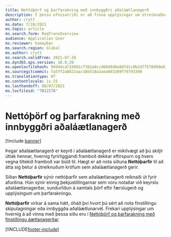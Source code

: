 ```yaml
---
title: Nettóþörf og þarfarakning með innbyggðri aðaláætlanagerð
description: Í þessu efnisatriði er að finna upplýsingar um útreiknaðar nettóþarfir og upplýsingar um þarfarakningu í aðaláætlanagerð.
author: crytt
ms.date: 7/28/2021
ms.topic: article
ms.search.form: ReqTransOverview
audience: Application User
ms.reviewer: kamaybac
ms.search.region: Global
ms.author: crytt
ms.search.validFrom: 2021-07-28
ms.dyn365.ops.version: 10.0.20
ms.openlocfilehash: 94944ca733601cf302a0ccd6849d6e8dfd1c0b2d7f570d9de81a3e46d95d1cfc
ms.sourcegitcommit: fa5ff2a0822aac16b518a2aea0d3389f79793390
ms.translationtype: HT
ms.contentlocale: is-IS
ms.lasthandoff: 08/07/2021
ms.locfileid: "7012178"
---
```

# <a name="net-requirements-and-pegging-information-with-built-in-master-planning"></a>Nettóþörf og þarfarakning með innbyggðri aðaláætlanagerð

[!include [banner](../includes/banner.md)]

Þegar aðaláætlanagerð er keyrð í aðaláætlanagerð er mikilvægt að þú skiljir úttak hennar, hvernig fyrirliggjandi framboð dekkar eftirspurn og hvers vegna tiltekið framboð var búið til. Hægt er að nota síðuna **Nettóþarfir** til að átta sig betur á útreiknuðum kröfum sem aðaláætlanagerð gerir.

Síðan **Nettóþarfir** sýnir nettóþarfir sem aðaláætlanagerð reiknaði út fyrir afurðina. Hún sýnir einnig þekjustillingarnar sem voru notaðar við keyrslu aðaláætlanagerðar, sundurliðun á samtals þörf eftir færslugerð og upplýsingum um þarfarakningu.

**Nettóþarfir** virkar á sama hátt, óháð því hvort þú sért að nota fínstillingu skipulagningar eða innbyggða aðaláætlunarvél. Frekari upplýsingar um hvernig á að vinna með þessa síðu eru í [Nettóþörf og þarfarakning með fínstillingu áætlanagerðar](planning-optimization/net-requirements.md).

[!INCLUDE[footer-include](../../includes/footer-banner.md)]
